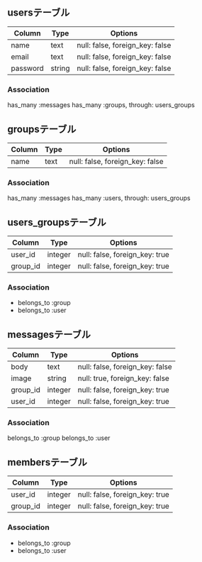 ## usersテーブル

|Column|Type|Options|
|------|----|-------|
|name|text|null: false, foreign_key: false|
|email|text|null: false, foreign_key: false|
|password|string|null: false, foreign_key: false|

### Association
  has_many :messages
  has_many :groups, through: users_groups

## groupsテーブル

|Column|Type|Options|
|------|----|-------|
|name|text|null: false, foreign_key: false|

### Association
  has_many :messages
  has_many :users, through: users_groups

## users_groupsテーブル

|Column|Type|Options|
|------|----|-------|
|user_id|integer|null: false, foreign_key: true|
|group_id|integer|null: false, foreign_key: true|

### Association
- belongs_to :group
- belongs_to :user

## messagesテーブル

|Column|Type|Options|
|------|----|-------|
|body|text|null: false, foreign_key: false|
|image|string|null: true, foreign_key: false|
|group_id|integer|null: false, foreign_key: true|
|user_id|integer|null: false, foreign_key: true|

### Association
  belongs_to :group
  belongs_to :user

## membersテーブル

|Column|Type|Options|
|------|----|-------|
|user_id|integer|null: false, foreign_key: true|
|group_id|integer|null: false, foreign_key: true|

### Association
- belongs_to :group
- belongs_to :user
